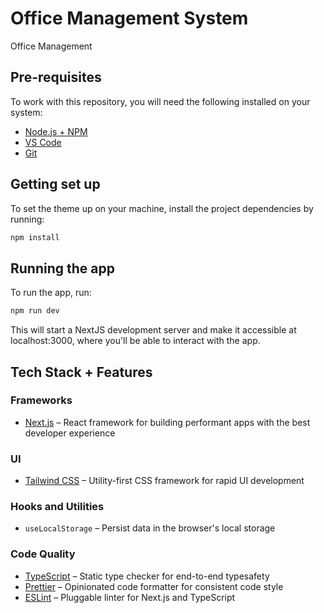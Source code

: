 # Office Management System

Office Management

## Pre-requisites

To work with this repository, you will need the following installed on your system:

- [Node.js + NPM](https://nodejs.org/en/)
- [VS Code](https://code.visualstudio.com/download)
- [Git](https://git-scm.com/downloads)

## Getting set up

To set the theme up on your machine, install the project dependencies by running:

```bash
npm install
```

## Running the app

To run the app, run:

```bash
npm run dev
```

This will start a NextJS development server and make it accessible at localhost:3000, where you'll be able to interact with the app.

## Tech Stack + Features

### Frameworks

- [Next.js](https://nextjs.org/) – React framework for building performant apps with the best developer experience

### UI

- [Tailwind CSS](https://tailwindcss.com/) – Utility-first CSS framework for rapid UI development

### Hooks and Utilities

- `useLocalStorage` – Persist data in the browser's local storage

### Code Quality

- [TypeScript](https://www.typescriptlang.org/) – Static type checker for end-to-end typesafety
- [Prettier](https://prettier.io/) – Opinionated code formatter for consistent code style
- [ESLint](https://eslint.org/) – Pluggable linter for Next.js and TypeScript
